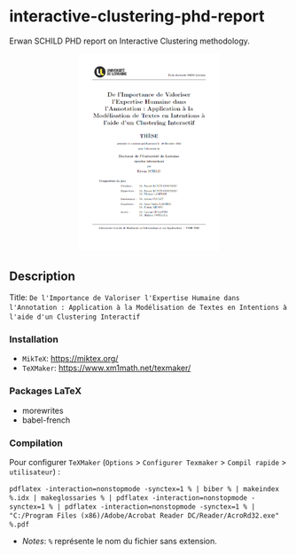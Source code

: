 # interactive-clustering-phd-report
Erwan SCHILD PHD report on Interactive Clustering methodology.

<p align="center">
  <img src="docs/phd_report_first_page.png" alt="Page de couverture du manuscrit" width="50%" />
</p>

## Description

Title: `De l'Importance de Valoriser l'Expertise Humaine dans l'Annotation : Application à la Modélisation de Textes en Intentions à l'aide d'un Clustering Interactif`

### Installation

- `MikTeX`: https://miktex.org/
- `TeXMaker`: https://www.xm1math.net/texmaker/

### Packages LaTeX

- morewrites
- babel-french

### Compilation

Pour configurer `TeXMaker` (`Options` > `Configurer Texmaker` > `Compil rapide` > `utilisateur`) :
```TeXMaker
pdflatex -interaction=nonstopmode -synctex=1 % | biber % | makeindex %.idx | makeglossaries % | pdflatex -interaction=nonstopmode -synctex=1 % | pdflatex -interaction=nonstopmode -synctex=1 % | "C:/Program Files (x86)/Adobe/Acrobat Reader DC/Reader/AcroRd32.exe" %.pdf
```
- _Notes_: `%` représente le nom du fichier sans extension.
